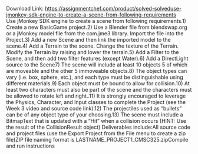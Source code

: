 Download Link: https://assignmentchef.com/product/solved-solveduse-jmonkey-sdk-engine-to-create-a-scene-from-following-requirements
<br>
Use jMonkey SDK engine to create a scene from following requirements.1) Create a new BasicGame project.2) Use a Blender file from blendswap.org or a jMonkey model file from the com.jme3 library. Import the file into the Project.3) Add a new Scene and then link the imported model to the scene.4) Add a Terrain to the scene. Change the texture of the Terrain. Modify the Terrain by raising and lower the terrain.5) Add a Filter to the Scene, and then add two filter features (except Water).6) Add a DirectLight source to the Scene7) The scene will include at least 10 objects 5 of which are moveable and the other 5 immoveable objects.8) The object types can vary (i.e. box, sphere, etc.), and each type must be distinguishable using different materials.9) Each object must be bound to allow for collision.10) At least two characters must also be part of the scene and the characters must be allowed to rotate left and right..11) It is strongly encouraged to leverage the Physics, Character, and Input classes to complete the Project (see the Week 3 video and source code link).12) The projectiles used as “bullets” can be of any object type of your choosing.13) The scene must include a BitmapText that is updated with a “Hit” when a collision occurs (HINT: Use the result of the CollisionResult object) Deliverables include:All source code and project files (use the Export Project from the File menu to create a zip file)ZIP file naming format is LASTNAME_PROJECT1_CMSC325.zipCompile and run instructions
